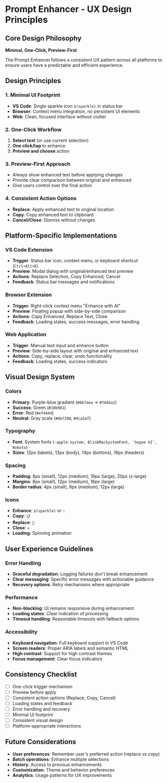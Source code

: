 # Prompt Enhancer - UX Design Principles

## Core Design Philosophy

**Minimal, One-Click, Preview-First**

The Prompt Enhancer follows a consistent UX pattern across all platforms to ensure users have a predictable and efficient experience.

## Design Principles

### 1. **Minimal UI Footprint**
- **VS Code**: Single sparkle icon `$(sparkle)` in status bar
- **Browser**: Context menu integration, no persistent UI elements
- **Web**: Clean, focused interface without clutter

### 2. **One-Click Workflow**
1. **Select text** (or use current selection)
2. **One click/tap** to enhance
3. **Preview and choose** action

### 3. **Preview-First Approach**
- Always show enhanced text before applying changes
- Provide clear comparison between original and enhanced
- Give users control over the final action

### 4. **Consistent Action Options**
- **Replace**: Apply enhanced text to original location
- **Copy**: Copy enhanced text to clipboard
- **Cancel/Close**: Dismiss without changes

## Platform-Specific Implementations

### VS Code Extension
- **Trigger**: Status bar icon, context menu, or keyboard shortcut (`Ctrl+Alt+E`)
- **Preview**: Modal dialog with original/enhanced text preview
- **Actions**: Replace Selection, Copy Enhanced, Cancel
- **Feedback**: Status bar messages and notifications

### Browser Extension
- **Trigger**: Right-click context menu "Enhance with AI"
- **Preview**: Floating popup with side-by-side comparison
- **Actions**: Copy Enhanced, Replace Text, Close
- **Feedback**: Loading states, success messages, error handling

### Web Application
- **Trigger**: Manual text input and enhance button
- **Preview**: Side-by-side layout with original and enhanced text
- **Actions**: Copy, replace, clear, undo functionality
- **Feedback**: Loading states, success indicators

## Visual Design System

### Colors
- **Primary**: Purple-blue gradient (`#667eea` → `#764ba2`)
- **Success**: Green (`#10b981`)
- **Error**: Red (`#ef4444`)
- **Neutral**: Gray scale (`#6b7280`, `#9ca3af`)

### Typography
- **Font**: System fonts (`-apple-system, BlinkMacSystemFont, 'Segoe UI', Roboto`)
- **Sizes**: 12px (labels), 13px (body), 14px (buttons), 16px (headers)

### Spacing
- **Padding**: 8px (small), 12px (medium), 16px (large), 20px (x-large)
- **Margins**: 8px (small), 12px (medium), 16px (large)
- **Border radius**: 4px (small), 8px (medium), 12px (large)

### Icons
- **Enhance**: `$(sparkle)` or `✨`
- **Copy**: `📋`
- **Replace**: `🔄`
- **Close**: `✕`
- **Loading**: Spinning animation

## User Experience Guidelines

### Error Handling
- **Graceful degradation**: Logging failures don't break enhancement
- **Clear messaging**: Specific error messages with actionable guidance
- **Recovery options**: Retry mechanisms where appropriate

### Performance
- **Non-blocking**: UI remains responsive during enhancement
- **Loading states**: Clear indication of processing
- **Timeout handling**: Reasonable timeouts with fallback options

### Accessibility
- **Keyboard navigation**: Full keyboard support in VS Code
- **Screen readers**: Proper ARIA labels and semantic HTML
- **High contrast**: Support for high contrast themes
- **Focus management**: Clear focus indicators

## Consistency Checklist

- [ ] One-click trigger mechanism
- [ ] Preview before apply
- [ ] Consistent action options (Replace, Copy, Cancel)
- [ ] Loading states and feedback
- [ ] Error handling and recovery
- [ ] Minimal UI footprint
- [ ] Consistent visual design
- [ ] Platform-appropriate interactions

## Future Considerations

- **User preferences**: Remember user's preferred action (replace vs copy)
- **Batch operations**: Enhance multiple selections
- **History**: Access to previous enhancements
- **Customization**: Theme and behavior preferences
- **Analytics**: Usage patterns for UX improvements
